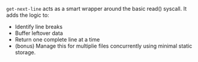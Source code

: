 `get-next-line` acts as a smart wrapper around the basic read() syscall.
It adds the logic to:
* Identify line breaks
* Buffer leftover data
* Return one complete line at a time
* (bonus) Manage this for multiplie files concurrently using minimal static storage.
